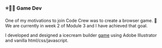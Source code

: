 ### ⭐🍓🌱 Game Dev

One of my motivations to join Code Crew was to create a browser game.
🌟 We are currently in week 2 of Module 3 and I have achieved that goal.

I developed and designed a icecream builder [game](https://cloverdeveloped.github.io/scoops/) using Adobe Illustrator and vanilla html/css/javascript.